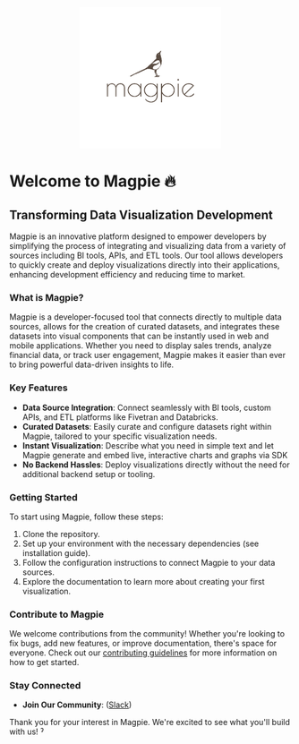 
<p align="center">
  <img style="width:50%; height:50%" src="./images/Magpie500.png" alt="Magpie Logo">
</p>

# Welcome to Magpie 🔥 

## Transforming Data Visualization Development

Magpie is an innovative platform designed to empower developers by simplifying the process of integrating and visualizing data from a variety of sources including BI tools, APIs, and ETL tools. Our tool allows developers to quickly create and deploy visualizations directly into their applications, enhancing development efficiency and reducing time to market.

### What is Magpie?

Magpie is a developer-focused tool that connects directly to multiple data sources, allows for the creation of curated datasets, and integrates these datasets into visual components that can be instantly used in web and mobile applications. Whether you need to display sales trends, analyze financial data, or track user engagement, Magpie makes it easier than ever to bring powerful data-driven insights to life.

### Key Features

- **Data Source Integration**: Connect seamlessly with BI tools, custom APIs, and ETL platforms like Fivetran and Databricks.
- **Curated Datasets**: Easily curate and configure datasets right within Magpie, tailored to your specific visualization needs.
- **Instant Visualization**: Describe what you need in simple text and let Magpie generate and embed live, interactive charts and graphs via SDK
- **No Backend Hassles**: Deploy visualizations directly without the need for additional backend setup or tooling.

### Getting Started

To start using Magpie, follow these steps:
1. Clone the repository.
2. Set up your environment with the necessary dependencies (see installation guide).
3. Follow the configuration instructions to connect Magpie to your data sources.
4. Explore the documentation to learn more about creating your first visualization.

### Contribute to Magpie

We welcome contributions from the community! Whether you're looking to fix bugs, add new features, or improve documentation, there's space for everyone. Check out our [contributing guidelines](LINK_TO_CONTRIBUTING_GUIDELINES) for more information on how to get started.

### Stay Connected

- **Join Our Community**: ([Slack](https://join.slack.com/t/fly-magpie/shared_invite/zt-2fqjflmc3-kORw0VV4SQI3qNKYwxq5mg))
<!-- - **Follow Us on Social Media**: Links to social media profiles -->
<!-- - **Subscribe to Our Newsletter**: Link or instructions for subscribing to updates -->

Thank you for your interest in Magpie. We're excited to see what you'll build with us!
ˀ
